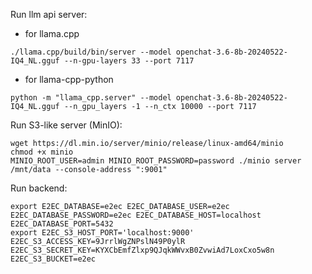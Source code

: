 
Run llm api server:

- for llama.cpp
```
./llama.cpp/build/bin/server --model openchat-3.6-8b-20240522-IQ4_NL.gguf --n-gpu-layers 33 --port 7117
```

- for llama-cpp-python
```
python -m "llama_cpp.server" --model openchat-3.6-8b-20240522-IQ4_NL.gguf --n_gpu_layers -1 --n_ctx 10000 --port 7117
```

Run S3-like server (MinIO):
```
wget https://dl.min.io/server/minio/release/linux-amd64/minio
chmod +x minio
MINIO_ROOT_USER=admin MINIO_ROOT_PASSWORD=password ./minio server /mnt/data --console-address ":9001"
```

Run backend:
```
export E2EC_DATABASE=e2ec E2EC_DATABASE_USER=e2ec E2EC_DATABASE_PASSWORD=e2ec E2EC_DATABASE_HOST=localhost E2EC_DATABASE_PORT=5432
export E2EC_S3_HOST_PORT='localhost:9000' E2EC_S3_ACCESS_KEY=9JrrlWgZNPslN49P0ylR E2EC_S3_SECRET_KEY=KYXCbEmfZlxp9QJqkWWvxB0ZvwiAd7LoxCxo5w8n E2EC_S3_BUCKET=e2ec
```
